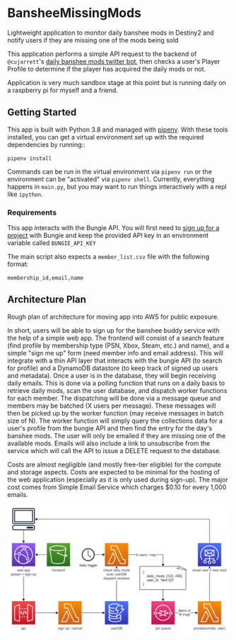 # BansheeMissingMods

Lightweight application to monitor daily banshee mods in Destiny2 and notify users if they are missing one of the mods being sold

This application performs a simple API request to the backend of `@cujarrett`'s [daily banshee mods twitter bot](https://github.com/cujarrett/banshee-44-mods-bot), then checks a user's Player Profile to determine if the player has acquired the daily mods or not.

Application is very much sandbox stage at this point but is running daily on a raspberry pi for myself and a friend.

## Getting Started

This app is built with Python 3.8 and managed with [pipenv](https://pipenv.pypa.io/en/latest/#install-pipenv-today). With these tools installed, you can get a virtual environment set up with the required dependencies by running::

```shell
pipenv install
```

Commands can be run in the virtual environment via `pipenv run` or the environment can be "activated" via `pipenv shell`. Currently, everything happens in `main.py`, but you may want to run things interactively with a repl like `ipython`.

### Requirements

This app interacts with the Bungie API. You will first need to [sign up for a project](https://www.bungie.net/en/Application) with Bungie and keep the provided API key in an environment variable called `BUNGIE_API_KEY`

The main script also expects a `member_list.csv` file with the following format:

```text
membership_id,email,name
```

## Architecture Plan

Rough plan of architecture for moving app into AWS for public exposure.

In short, users will be able to sign up for the banshee buddy service with the help of a simple web app. The frontend will consist of a search feature (find profile by membership type (PSN, Xbox, Steam, etc.) and name), and a simple "sign me up" form (need member info and email address). This will integrate with a thin API layer that interacts with the bungie API (to search for profile) and a DynamoDB datastore (to keep track of signed up users and metadata). Once a user is in the database, they will begin receiving daily emails. This is done via a polling function that runs on a daily basis to retrieve daily mods, scan the user database, and dispatch worker functions for each member. The dispatching will be done via a message queue and members may be batched (X users per message). These messages will then be picked up by the worker function (may receive messages in batch size of N). The worker function will simply query the collections data for a user's profile from the bungie API and then find the entry for the day's banshee mods. The user will only be emailed if they are missing one of the available mods. Emails will also include a link to unsubscribe from the service which will call the API to issue a DELETE request to the database.

Costs are almost negligible (and mostly free-tier eligible) for the compute and storage aspects. Costs are expected to be minimal for the hosting of the web application (especially as it is only used during sign-up). The major cost comes from Simple Email Service which charges $0.10 for every 1,000 emails.


![AWS Architecture](./aws-architecture.png)
